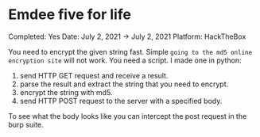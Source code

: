 # Emdee five for life

Completed: Yes
Date: July 2, 2021 → July 2, 2021
Platform: HackTheBox

You need to encrypt the given string fast. Simple `going to the md5 online encryption site` will not work. You need a script. I made one in python:

1. send HTTP GET request and receive a result.
2. parse the result and extract the string that you need to encrypt.
3. encrypt the string with md5.
4. send HTTP POST request to the server with a specified body.

To see what the body looks like you can intercept the post request in the burp suite.
